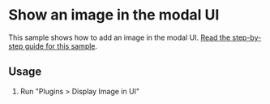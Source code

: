 # Show an image in the modal UI

This sample shows how to add an image in the modal UI.
[Read the step-by-step guide for this sample](https://github.com/AdobeXD/Plugin-Guides/tree/master/Guides/how-to-display-an-image-guide).

## Usage

1. Run "Plugins > Display Image in UI"

